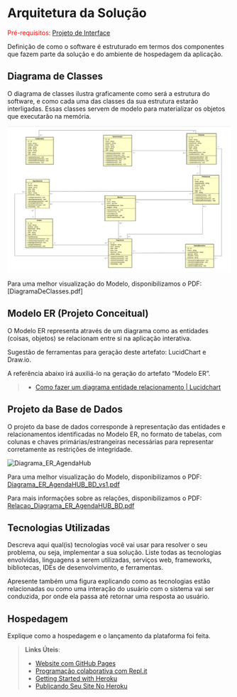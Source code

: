 # Arquitetura da Solução

<span style="color:red">Pré-requisitos: <a href="3-Projeto de Interface.md"> Projeto de Interface</a></span>

Definição de como o software é estruturado em termos dos componentes que fazem parte da solução e do ambiente de hospedagem da aplicação.

## Diagrama de Classes

O diagrama de classes ilustra graficamente como será a estrutura do software, e como cada uma das classes da sua estrutura estarão interligadas. Essas classes servem de modelo para materializar os objetos que executarão na memória.

<img src="img/DiagramaDeClasses.jpeg" alt="Descrição da imagem">

Para uma melhor visualização do Modelo, disponibilizamos o PDF: [DiagramaDeClasses.pdf]

## Modelo ER (Projeto Conceitual)

O Modelo ER representa através de um diagrama como as entidades (coisas, objetos) se relacionam entre si na aplicação interativa.

Sugestão de ferramentas para geração deste artefato: LucidChart e Draw.io.

A referência abaixo irá auxiliá-lo na geração do artefato “Modelo ER”.

> - [Como fazer um diagrama entidade relacionamento | Lucidchart](https://www.lucidchart.com/pages/pt/como-fazer-um-diagrama-entidade-relacionamento)

## Projeto da Base de Dados

O projeto da base de dados corresponde à representação das entidades e relacionamentos identificadas no Modelo ER, no formato de tabelas, com colunas e chaves primárias/estrangeiras necessárias para representar corretamente as restrições de integridade.

![Diagrama_ER_AgendaHub](https://github.com/ICEI-PUC-Minas-PMV-ADS/pmv-ads-2023-2-e2-proj-int-t4-agendaHub/assets/130249437/359a4634-e652-4e0c-8bb6-6e6b107386da)

Para uma melhor visualização do Modelo, disponibilizamos o PDF: [Diagrama_ER_AgendaHUB_BD_vs1.pdf](https://github.com/ICEI-PUC-Minas-PMV-ADS/pmv-ads-2023-2-e2-proj-int-t4-agendaHub/files/12685582/Diagrama_ER_AgendaHUB_BD_vs1.pdf)

Para mais informações sobre as relações, disponibilizamos o PDF: [Relacao_Diagrama_ER_AgendaHUB_BD.pdf](https://github.com/ICEI-PUC-Minas-PMV-ADS/pmv-ads-2023-2-e2-proj-int-t4-agendaHub/files/12685603/Relacao_Diagrama_ER_AgendaHUB_BD.pdf)


## Tecnologias Utilizadas

Descreva aqui qual(is) tecnologias você vai usar para resolver o seu problema, ou seja, implementar a sua solução. Liste todas as tecnologias envolvidas, linguagens a serem utilizadas, serviços web, frameworks, bibliotecas, IDEs de desenvolvimento, e ferramentas.

Apresente também uma figura explicando como as tecnologias estão relacionadas ou como uma interação do usuário com o sistema vai ser conduzida, por onde ela passa até retornar uma resposta ao usuário.

## Hospedagem

Explique como a hospedagem e o lançamento da plataforma foi feita.

> **Links Úteis**:
>
> - [Website com GitHub Pages](https://pages.github.com/)
> - [Programação colaborativa com Repl.it](https://repl.it/)
> - [Getting Started with Heroku](https://devcenter.heroku.com/start)
> - [Publicando Seu Site No Heroku](http://pythonclub.com.br/publicando-seu-hello-world-no-heroku.html)
